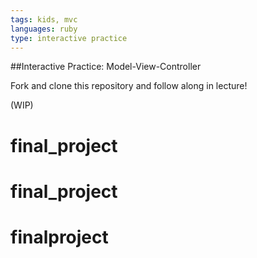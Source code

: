 ```yaml
---
tags: kids, mvc
languages: ruby
type: interactive practice
---
```


##Interactive Practice: Model-View-Controller

Fork and clone this repository and follow along in lecture!

(WIP)


# final_project
# final_project
# finalproject

